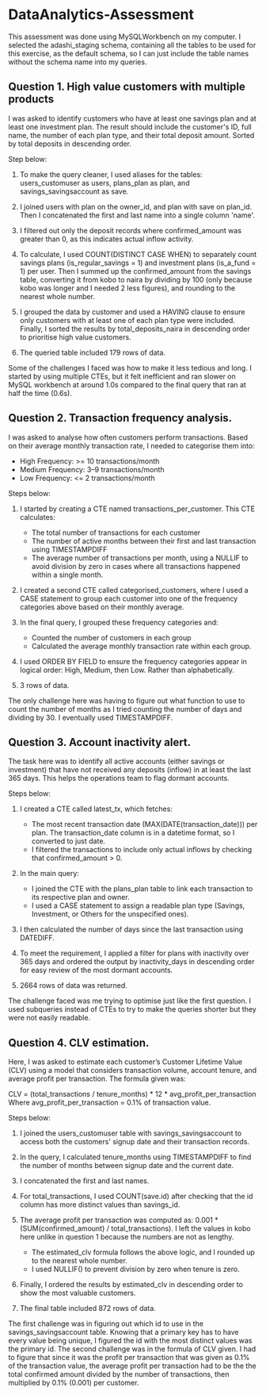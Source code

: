 # DataAnalytics-Assessment

This assessment was done using MySQLWorkbench on my computer. I selected the adashi_staging schema, containing all the tables to be used for this exercise, as the default schema, so I can just include the table names without the schema name into my queries.


## Question 1.  High value customers with multiple products

I was asked to identify customers who have at least one savings plan and at least one investment plan. The result should include the customer's ID, full name, the number of each plan type, and their total deposit amount. Sorted by total deposits in descending order.

Step below:
1. To make the query cleaner, I used aliases for the tables: users_customuser as users, plans_plan as plan, and savings_savingsaccount as save.

2. I joined users with plan on the owner_id, and plan with save on plan_id. Then I concatenated the first and last name into a single column 'name'.

3. I filtered out only the deposit records where confirmed_amount was greater than 0, as this indicates actual inflow activity.

4. To calculate, I used COUNT(DISTINCT CASE WHEN) to separately count savings plans (is_regular_savings = 1) and investment plans (is_a_fund = 1) per user. Then I summed up the confirmed_amount from the savings table, converting it from kobo to naira by dividing by 100 (only because kobo was longer and I needed 2 less figures), and rounding to the nearest whole number.

5. I grouped the data by customer and used a HAVING clause to ensure only customers with at least one of each plan type were included. Finally, I sorted the results by total_deposits_naira in descending order to prioritise high value customers.

6. The queried table included 179 rows of data. 

Some of the challenges I faced was how to make it less tedious and long. I started by using multiple CTEs, but it felt inefficient and ran slower on MySQL workbench at around 1.0s compared to the final query that ran at half the time (0.6s).



## Question 2. Transaction frequency analysis.

I was asked to analyse how often customers perform transactions. Based on their average monthly transaction rate, I needed to categorise them into:
* High Frequency: >= 10 transactions/month
* Medium Frequency: 3–9 transactions/month
* Low Frequency: <= 2 transactions/month

Steps below:
1. I started by creating a CTE named transactions_per_customer. This CTE calculates:
   * The total number of transactions for each customer
   * The number of active months between their first and last transaction using TIMESTAMPDIFF
   * The average number of transactions per month, using a NULLIF to avoid division by zero in cases where all transactions happened within a single month.

2. I created a second CTE called categorised_customers, where I used a CASE statement to group each customer into one of the frequency categories above based on their monthly average.

3. In the final query, I grouped these frequency categories and:
    * Counted the number of customers in each group
    * Calculated the average monthly transaction rate within each group.

4. I used ORDER BY FIELD to ensure the frequency categories appear in logical order: High, Medium, then Low. Rather than alphabetically.

5. 3 rows of data.

The only challenge here was having to figure out what function to use to count the number of months as I tried counting the number of days and dividing by 30. I eventually used TIMESTAMPDIFF.



## Question 3. Account inactivity alert.

The task here was to identify all active accounts (either savings or investment) that have not received any deposits (inflow) in at least the last 365 days. This helps the operations team to flag dormant accounts.

Steps below:
1. I created a CTE called latest_tx, which fetches:
    * The most recent transaction date (MAX(DATE(transaction_date))) per plan. The transaction_date column is in a datetime format, so I converted to just date.
    * I filtered the transactions to include only actual inflows by checking that confirmed_amount > 0.

2. In the main query:
    * I joined the CTE with the plans_plan table to link each transaction to its respective plan and owner.
    * I used a CASE statement to assign a readable plan type (Savings, Investment, or Others for the unspecified ones).

3. I then calculated the number of days since the last transaction using DATEDIFF.

4. To meet the requirement, I applied a filter for plans with inactivity over 365 days and ordered the output by inactivity_days in descending order for easy review of the most dormant accounts.

5. 2664 rows of data was returned.

The challenge faced was me trying to optimise just like the first question. I used subqueries instead of CTEs to try to make the queries shorter but they were not easily readable.



## Question 4. CLV estimation.

Here, I was asked to estimate each customer’s Customer Lifetime Value (CLV) using a model that considers transaction volume, account tenure, and average profit per transaction. The formula given was:

CLV = (total_transactions / tenure_months) * 12 * avg_profit_per_transaction
Where avg_profit_per_transaction = 0.1% of transaction value.

Steps below:
1. I joined the users_customuser table with savings_savingsaccount to access both the customers' signup date and their transaction records.

2. In the query, I calculated tenure_months using TIMESTAMPDIFF to find the number of months between signup date and the current date.

3. I concatenated the first and last names. 

4. For total_transactions, I used COUNT(save.id) after checking that the id column has more distinct values than savings_id.

5. The average profit per transaction was computed as:
0.001 * (SUM(confirmed_amount) / total_transactions). I left the values in kobo here unlike in question 1 because the numbers are not as lengthy.
     * The estimated_clv formula follows the above logic, and I rounded up to the nearest whole number.
     * I used NULLIF() to prevent division by zero when tenure is zero.

6. Finally, I ordered the results by estimated_clv in descending order to show the most valuable customers.

7. The final table included 872 rows of data.

The first challenge was in figuring out which id to use in the savings_savingsaccount table. Knowing that a primary key has to have every value being unique, I figured the id with the most distinct values was the primary id.
The second challenge was in the formula of CLV given. I had to figure that since it was the profit per transaction that was given as 0.1% of the transaction value, the average profit per transaction had to be the the total confirmed amount divided by the number of transactions, then multiplied by 0.1% (0.001) per customer.
